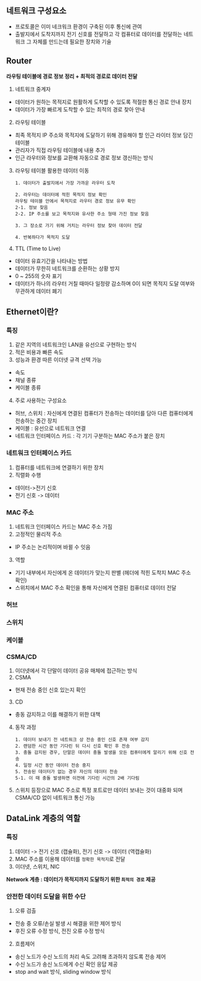 
## 네트워크 구성요소
* 프로토콜은 이미 네크워크 환경이 구축된 이후 통신에 관여
* 출발지에서 도착지까지 전기 신호를 전달하고 각 컴퓨터로 데이터를 전달하는 네트워크 그 자체를 만드는데 필요한 장치와 기술 

## Router 
**라우팅 테이블에 경로 정보 정리 + 최적의 경로로 데이터 전달**
1. 네트워크 중계자
* 데이터가 원하는 목적지로 원활하게 도착할 수 있도록 적절한 통신 경로 안내 장치
* 데이터가 가장 빠르게 도착할 수 있는 최적의 경로 찾아 안내

2. 라우팅 테이블
* 최족 목적지 IP 주소와 목적지에 도달하기 위해 경유해야 할 인근 라이터 정보 담긴 테이블
* 관리자가 직접 라우팅 테이블에 내용 추가
* 인근 라우터와 정보를 교환해 자동으로 경로 정보 갱신하는 방식

3. 라우팅 테이블 활용한 데이터 이동
    ```
    1. 데이터가 출발지에서 가장 가까운 라우터 도착
    
    2. 라우터는 데이터에 적힌 목적지 정보 확인
    라우팅 테이블 안에서 목적지로 라우터 경로 정보 유무 확인
    2-1. 정보 찾음 
    2-2. IP 주소를 보고 목적지와 유사한 주소 형태 가진 정보 찾음

    3. 그 장소로 가기 위해 거치는 라우터 정보 찾아 데이터 전달

    4. 반복하다가 목적지 도달
    ```
4. TTL (Time to Live)
* 데이터 유효기간을 나타내는 방법
* 데이터가 무한히 네트워크를 순환하는 상황 방지
* 0 ~ 255의 숫자 표기
* 데이터가 하나의 라우터 거칠 때마다 일정량 감소하며 0이 되면 목적지 도달 여부와 무관하게 데이터 폐기
## Ethernet이란?

### 특징
1. 같은 지역의 네트워크인 LAN을 유선으로 구현하는 방식
2. 적은 비용과 빠른 속도
3. 성능과 환경 따른 이더넷 규격 선택 가능
* 속도 
* 채널 종류
* 케이블 종류 
4. 주로 사용하는 구성요소
* 허브, 스위치 : 자신에게 연결된 컴퓨터가 전송하는 데이터를 담아 다른 컴퓨터에게 전송하는 중간 장치
* 케이블 : 유선으로 네트워크 연결
* 네트워크 인터페이스 카드 : 각 기기 구분하는 MAC 주소가 붙은 장치

### 네트워크 인터페이스 카드
1. 컴퓨터를 네트워크에 연결하기 위한 장치
2. 직렬화 수행

* 데이터->전기 신호 <br/>
* 전기 신호 -> 데이터 <br/>

### MAC 주소
1. 네트워크 인터페이스 카드는 MAC 주소 가짐
2. 고정적인 물리적 주소
* IP 주소는 논리적이며 바뀔 수 잇음
3. 역할
* 기기 내부에서 자신에게 온 데이터가 맞는지 판별
(헤더에 적힌 도착지 MAC 주소 확인)
* 스위치에서 MAC 주소 확인을 통해 자신에게 연결된 컴퓨터로 데이터 전달

### 허브

### 스위치

### 케이블

### CSMA/CD
1. 이더넷에서 각 단말이 데이터 공유 매체에 접근하는 방식
2. CSMA 
* 현재 전송 중인 신호 있는지 확인
3. CD
* 충동 감지하고 이를 해결하기 위한 대책
4. 동작 과정
    ```
    1. 데이터 보내기 전 네트워크 상 전송 중인 신호 존재 여부 감지
    2. 랜덤한 시간 동안 기다린 뒤 다시 신호 확인 후 전송
    3. 충돌 감지된 경우, 단말은 데이터 충돌 발생을 모든 컴퓨터에게 알리기 위해 신호 전송
    4. 일정 시간 동안 데이터 전송 중지
    5. 전송된 데이터가 없는 경우 자신의 데이터 전송
    5-1. 이 때 충돌 발생하면 이전에 기다린 시간의 2배 기다림
    ```
5. 스위치 등장으로 MAC 주소로 특정 포트로만 데이터 보내는 것이 대중화 되며 CSMA/CD 없이 네트워크 통신 가능

## DataLink 계층의 역할

### 특징
1. 데이터 -> 전기 신호 (캡슐화), 전기 신호 -> 데이터 (역캡슐화)
2. MAC 주소를 이용해 데이터를 `정확한 목적지`로 전달
3. 이더넷, 스위치, NIC

**Network 계층 : 데이터가 목적지까지 도달하기 위한 `최적의 경로` 제공**

### 안전한 데이터 도달을 위한 수단
1. 오류 검출
* 전송 중 오류/손실 발생 시 해결을 위한 제어 방식
* 후진 오류 수정 방식, 전진 오류 수정 방식
2. 흐름제어 
* 송신 노드가 수신 노드의 처리 속도 고려해 초과하지 않도록 전송 제어
* 수신 노드가 송신 노드에게 수신 확인 응답 제공
* stop and wait 방식, sliding window 방식